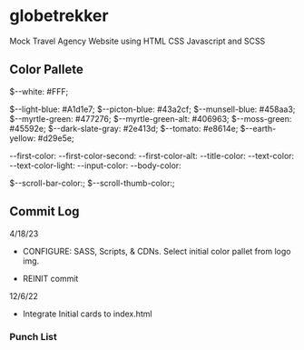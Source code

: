 # globetrekker

Mock Travel Agency Website using HTML CSS Javascript and SCSS

## Color Pallete

$--white: #FFF;

$--light-blue: #A1d1e7;
$--picton-blue: #43a2cf;
$--munsell-blue: #458aa3;
$--myrtle-green: #477276;
$--myrtle-green-alt: #406963;
$--moss-green: #45592e;
$--dark-slate-gray: #2e413d;
$--tomato: #e8614e;
$--earth-yellow: #d29e5e;

--first-color:
--first-color-second:
--first-color-alt:
--title-color:
--text-color:
--text-color-light:
--input-color:
--body-color:

$--scroll-bar-color:;
$--scroll-thumb-color:;

## Commit Log

4/18/23

- CONFIGURE: SASS, Scripts, & CDNs. Select initial color pallet from logo img.

- REINIT commit

12/6/22

- Integrate Initial cards to index.html

### Punch List